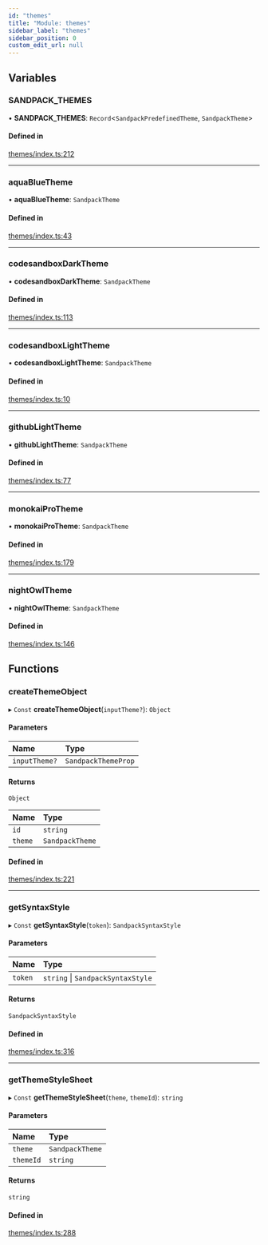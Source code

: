 ```yaml
---
id: "themes"
title: "Module: themes"
sidebar_label: "themes"
sidebar_position: 0
custom_edit_url: null
---
```


## Variables

### SANDPACK\_THEMES

• **SANDPACK\_THEMES**: `Record`<`SandpackPredefinedTheme`, `SandpackTheme`\>

#### Defined in

[themes/index.ts:212](https://github.com/codesandbox/sandpack/blob/097389f/sandpack-react/src/themes/index.ts#L212)

___

### aquaBlueTheme

• **aquaBlueTheme**: `SandpackTheme`

#### Defined in

[themes/index.ts:43](https://github.com/codesandbox/sandpack/blob/097389f/sandpack-react/src/themes/index.ts#L43)

___

### codesandboxDarkTheme

• **codesandboxDarkTheme**: `SandpackTheme`

#### Defined in

[themes/index.ts:113](https://github.com/codesandbox/sandpack/blob/097389f/sandpack-react/src/themes/index.ts#L113)

___

### codesandboxLightTheme

• **codesandboxLightTheme**: `SandpackTheme`

#### Defined in

[themes/index.ts:10](https://github.com/codesandbox/sandpack/blob/097389f/sandpack-react/src/themes/index.ts#L10)

___

### githubLightTheme

• **githubLightTheme**: `SandpackTheme`

#### Defined in

[themes/index.ts:77](https://github.com/codesandbox/sandpack/blob/097389f/sandpack-react/src/themes/index.ts#L77)

___

### monokaiProTheme

• **monokaiProTheme**: `SandpackTheme`

#### Defined in

[themes/index.ts:179](https://github.com/codesandbox/sandpack/blob/097389f/sandpack-react/src/themes/index.ts#L179)

___

### nightOwlTheme

• **nightOwlTheme**: `SandpackTheme`

#### Defined in

[themes/index.ts:146](https://github.com/codesandbox/sandpack/blob/097389f/sandpack-react/src/themes/index.ts#L146)

## Functions

### createThemeObject

▸ `Const` **createThemeObject**(`inputTheme?`): `Object`

#### Parameters

| Name | Type |
| :------ | :------ |
| `inputTheme?` | `SandpackThemeProp` |

#### Returns

`Object`

| Name | Type |
| :------ | :------ |
| `id` | `string` |
| `theme` | `SandpackTheme` |

#### Defined in

[themes/index.ts:221](https://github.com/codesandbox/sandpack/blob/097389f/sandpack-react/src/themes/index.ts#L221)

___

### getSyntaxStyle

▸ `Const` **getSyntaxStyle**(`token`): `SandpackSyntaxStyle`

#### Parameters

| Name | Type |
| :------ | :------ |
| `token` | `string` \| `SandpackSyntaxStyle` |

#### Returns

`SandpackSyntaxStyle`

#### Defined in

[themes/index.ts:316](https://github.com/codesandbox/sandpack/blob/097389f/sandpack-react/src/themes/index.ts#L316)

___

### getThemeStyleSheet

▸ `Const` **getThemeStyleSheet**(`theme`, `themeId`): `string`

#### Parameters

| Name | Type |
| :------ | :------ |
| `theme` | `SandpackTheme` |
| `themeId` | `string` |

#### Returns

`string`

#### Defined in

[themes/index.ts:288](https://github.com/codesandbox/sandpack/blob/097389f/sandpack-react/src/themes/index.ts#L288)
